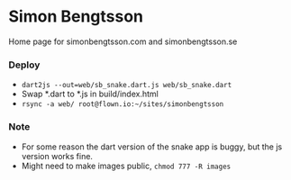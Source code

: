 # Simon Bengtsson
Home page for simonbengtsson.com and simonbengtsson.se

### Deploy
- `dart2js --out=web/sb_snake.dart.js web/sb_snake.dart`
- Swap *.dart to *.js in build/index.html
- `rsync -a web/ root@flown.io:~/sites/simonbengtsson`

### Note
- For some reason the dart version of the snake app is buggy, but the js version works fine.
- Might need to make images public, `chmod 777 -R images`